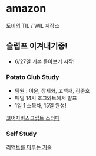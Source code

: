 # amazon

도비의 TIL / WIL 저장소

## 슬럼프 이겨내기중!

- 6/27일 기본 돌아보기 시작!

### Potato Club Study

- 팀원 : 이윤, 장세화, 고백재, 김준호
- 매일 14시 호그와트에서 발표
- 1일 1 소목차, 15일 완성!

[코어자바스크립트 스터디](#core_javascript)

### Self Study

[리액트를 다루는 기술](#react-tech-velopert)
